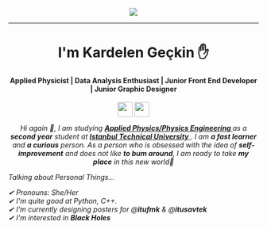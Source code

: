 <p align="center">
  <img src="https://c.tenor.com/Z25t-Dm102AAAAAC/welcome.gif" />
</p>
<hr> </hr>
<h1 align="center" >I'm Kardelen Geçkin ✋</h1>

<h4 align="center" dir="auto">
  Applied Physicist | Data Analysis Enthusiast | Junior Front End Developer | Junior Graphic Designer
</h4>
<p align="center" dir="auto">
  <a href="https://www.linkedin.com/in/krgckn/" rel="nofollow">
    <img align="center" src="https://w7.pngwing.com/pngs/887/616/png-transparent-linkedin-icon-linkedin-text-rectangle-logo-thumbnail.png" height="30" weight="40" style="max-width: 100%;"></a>
  <a href="mailto: kardelengeckin@gmail.com"><img align="center" src="https://w7.pngwing.com/pngs/31/585/png-transparent-gmail-logo-gmail-angle-text-triangle-thumbnail.png" height="30" width="30" style="max-width: 100%;"></a>
</p>

<p align="center" dir="auto"> 
  <em>
    Hi again 🖖, 
    I am studying 
    <a href="https://fizik.itu.edu.tr/en/home" rel="notfollow">
      <b> Applied Physics/Physics Engineering </b>
    </a>
    as a
    <b>second year</b> 
    student at
    <a href="https://www.itu.edu.tr/en/homepage" rel="notfollow">
      <b>Istanbul Technical University</b>
    </a>.
    I am <b>a fast learner</b> and <b>a curious</b> person. As a person who is obsessed with the idea of <b>self-improvement</b> and does not like <b>to bum around</b>, I am ready to take <b>my place</b> in this new world💪
  </em>
 </p>
 
 <p dir="auto">
  <em>Talking about Personal Things...</em>
 </p>
 <p dir="auto">
  <em>
    ✔ Pronouns: She/Her
    <br>
    ✔ I'm quite good at Python, C++.
    <br>
    ✔ I’m currently designing posters for @<b>itufmk</b> & @<b>itusavtek</b>
    <br>
    ✔ I'm interested in <b>Black Holes</b>
  </em> 
 </p>
<!--
**kgeckin/kgeckin** is a ✨ _special_ ✨ repository because its `README.md` (this file) appears on your GitHub profile.

Here are some ideas to get you started:

- 🔭 I’m currently working on ...
- 🌱 I’m currently learning ...
- 👯 I’m looking to collaborate on ...
- 🤔 I’m looking for help with ...
- 💬 Ask me about ...
- 📫 How to reach me: ...
- 😄 Pronouns: ...
- ⚡ Fun fact: ...
-->
